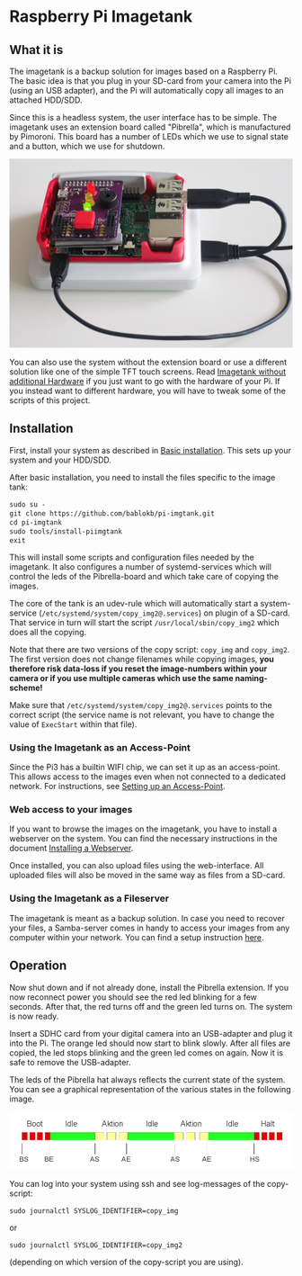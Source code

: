 Raspberry Pi Imagetank
======================

What it is
----------

The imagetank is a backup solution for images based on a Raspberry Pi.
The basic idea is that you plug in your SD-card from your camera into the
Pi (using an USB adapter), and the Pi will automatically copy all
images to an attached HDD/SDD.

Since this is a headless system, the user interface has to be simple. The
imagetank uses an extension board called "Pibrella", which is
manufactured by Pimoroni. This board has a number of LEDs which we
use to signal state and a button, which we use for shutdown.

![Pi with Pibrella](images/pibrella.jpg "Pi with Pibrella")

You can also use the system without the extension board or use
a different solution like one of the simple TFT touch screens. Read
[Imagetank without additional Hardware](./doc/no_hat.md 
"Using the Imagetank without Additional Hardware") if you just
want to go with the hardware of your Pi. If you instead want to
different hardware, you will have to tweak some of the scripts of this
project.


Installation
------------

First, install your system as described in
[Basic installation](./doc/basic_install.md "Basic installation"). This
sets up your system and your HDD/SDD.

After basic installation, you need to install the files specific
to the image tank:

    sudo su -
    git clone https://github.com/bablokb/pi-imgtank.git
    cd pi-imgtank
    sudo tools/install-piimgtank
    exit

This will install some scripts and configuration files needed
by the imagetank. It also configures a number of systemd-services
which will control the leds of the Pibrella-board and which take
care of copying the images.

The core of the tank is an udev-rule which will automatically start a
system-service (`/etc/systemd/system/copy_img2@.services`)
on plugin of a SD-card. That service in turn will start the
script `/usr/local/sbin/copy_img2` which does all the copying.

Note that there are two versions of the copy script: `copy_img` and `copy_img2`.
The first version does not change filenames while copying images,
**you therefore risk data-loss if you reset the image-numbers within
your camera or if you use multiple cameras which use the same
naming-scheme!**

Make sure that `/etc/systemd/system/copy_img2@.services`
points to the correct script (the service name is not relevant,
you have to change the value of `ExecStart` within that file).


### Using the Imagetank as an Access-Point ###

Since the Pi3 has a builtin WIFI chip, we can set it up as an access-point.
This allows access to the images even when not connected to a
dedicated network. For instructions, see
[Setting up an Access-Point](./doc/hostapd_install.md 
"Setting up an Access-Point").

### Web access to your images ###

If you want to browse the images on the imagetank, you have to install
a webserver on the system. You can find the necessary instructions
in the document [Installing a Webserver](./doc/web_install.md 
"Installing a Webserver").

Once installed, you can also upload files using the web-interface. All
uploaded files will also be moved in the same way as files from a
SD-card.

### Using the Imagetank as a Fileserver ###

The imagetank is meant as a backup solution. In case you need to recover
your files, a Samba-server comes in handy to access your images from
any computer within your network. You can find a setup instruction
[here](./doc/samba_install.md "Installing Samba").


Operation
---------

Now shut down and if not already done, install the Pibrella extension. If
you now reconnect power you should see the red led blinking for a few
seconds. After that, the red turns off and the green led turns on. The
system is now ready.

Insert a SDHC card from your digital camera into an USB-adapter and plug
it into the Pi. The orange led should now start to blink slowly. After all
files are copied, the led stops blinking and the green led comes on again.
Now it is safe to remove the USB-adapter.

The leds of the Pibrella hat always reflects the current state of the
system. You can see a  graphical representation of the various states in
the following image.

![System states with transitions](images/states.png "System states with transitions")

You can log into your system using ssh and see log-messages of the copy-script:

    sudo journalctl SYSLOG_IDENTIFIER=copy_img

or

    sudo journalctl SYSLOG_IDENTIFIER=copy_img2

(depending on which version of the copy-script you are using).



